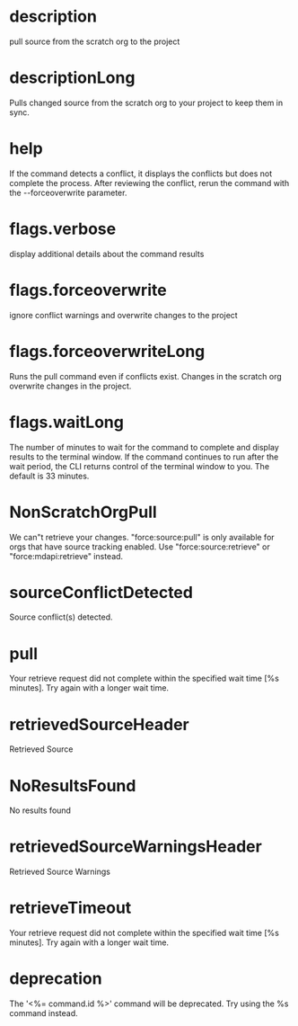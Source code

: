 # description

pull source from the scratch org to the project

# descriptionLong

Pulls changed source from the scratch org to your project to keep them in sync.

# help

If the command detects a conflict, it displays the conflicts but does not complete the process. After reviewing the conflict, rerun the command with the --forceoverwrite parameter.

# flags.verbose

display additional details about the command results

# flags.forceoverwrite

ignore conflict warnings and overwrite changes to the project

# flags.forceoverwriteLong

Runs the pull command even if conflicts exist. Changes in the scratch org overwrite changes in the project.

# flags.waitLong

The number of minutes to wait for the command to complete and display results to the terminal window. If the command continues to run after the wait period, the CLI returns control of the terminal window to you. The default is 33 minutes.

# NonScratchOrgPull

We can"t retrieve your changes. "force:source:pull" is only available for orgs that have source tracking enabled. Use "force:source:retrieve" or "force:mdapi:retrieve" instead.

# sourceConflictDetected

Source conflict(s) detected.

# pull

Your retrieve request did not complete within the specified wait time [%s minutes]. Try again with a longer wait time.

# retrievedSourceHeader

Retrieved Source

# NoResultsFound

No results found

# retrievedSourceWarningsHeader

Retrieved Source Warnings

# retrieveTimeout

Your retrieve request did not complete within the specified wait time [%s minutes]. Try again with a longer wait time.

# deprecation

The '<%= command.id %>' command will be deprecated. Try using the %s command instead.
